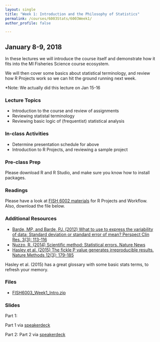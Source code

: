 ```yaml
---
layout: single
title: "Week 1: Introduction and the Philosophy of Statistics"
permalink: /courses/6003Stats/6003Week1/
author_profile: false

---
```


## January 8-9, 2018

In these lectures we will introduce the course itself and demonstrate how it fits into the MI Fisheries Science course ecosystem. 

We will then cover some basics about statistical terminology, and review how R Projects work so we can hit the ground running next week.

*Note: We actually did this lecture on Jan 15-16

### Lecture Topics

* Introduction to the course and review of assignments
* Reviewing statistal terminology
* Reviewing basic logic of (frequentist) statistical analysis

### In-class Activities

* Determine presentation schedule for above
* Introduction to R Projects, and reviewing a sample project

### Pre-class Prep

Please download R and R Studio, and make sure you know how to install packages.

### Readings

Please have a look at [FISH 6002 materials](/courses/6002Data/6002Week11/) for R Projects and Workflow. Also, download the file below.

### Additional Resources

- [Barde, MP, and Barde, PJ. (2012) What to use to express the variability of data: Standard deviation or standard error of mean? Perspect Clin Res. 3(3): 113-116](http://pubmedcentralcanada.ca/pmcc/articles/PMC3487226/)
- [Nuzzo, R. (2014) Scientific method: Statistical errors. Nature News](https://www.nature.com/news/scientific-method-statistical-errors-1.14700)
- [Hasley et al. (2015) The fickle P value generates irreproducible results. Nature Methods 12(3): 179-185](https://www.nature.com/articles/nmeth.3288)

Hasley et al. (2015) has a great glossary with some basic stats terms, to refresh your memory.

### Files

- [FISH6003_Week1_Intro.zip](/assets/images/6003/FISH6003_Week1_Intro.zip)

### Slides

Part 1:
<script async class="speakerdeck-embed" data-id="f5383b20326b460885032a024af35fdb" data-ratio="1.77777777777778" src="//speakerdeck.com/assets/embed.js"></script>

Part 1 via [speakerdeck](https://speakerdeck.com/pandalusplatyceros/fish-6003-week-1-introduction-and-the-philosophy-of-statistics)

Part 2: <script async class="speakerdeck-embed" data-id="55d87f038f364b30b3313ac41d621073" data-ratio="1.77777777777778" src="//speakerdeck.com/assets/embed.js"></script>
Part 2 via [speakerdeck](https://speakerdeck.com/pandalusplatyceros/fish-6003-week-1-part-2)
